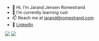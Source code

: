 - 👋 Hi, I’m Jarand Jensen Romestrand
- 🌱 I’m currently learning rust
- 📫 Reach me at jarand@romestrand.com
- 📮 <a href="https://www.linkedin.com/in/jarand-jensen-romestrand-aa754b263/" target="_blank" rel="noopener noreferrer">LinkedIn</a>

<img src="http://github-profile-summary-cards.vercel.app/api/cards/repos-per-language?username=JarandJR&theme=transparent&exclude=Jupyter Notebook"/>
<img src="https://github-readme-stats.vercel.app/api/top-langs/?username=JarandJR&hide_progress=false&theme=transparent">
